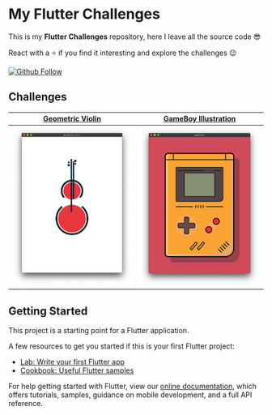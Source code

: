 # My Flutter Challenges

This is my **Flutter Challenges** repository, here I leave all the source code 😎

React with a ⭐️ if you find it interesting and explore the challenges 😉

[![Github Follow](https://img.shields.io/github/followers/zaumaiano?style=social)](https://github.com/zaumaiano)

## Challenges

| [Geometric Violin](https://github.com/zaumaiano/my-flutter-challenges/blob/main/geometric_violin/lib/app.dart) | [GameBoy Illustration](https://github.com/zaumaiano/my-flutter-challenges/blob/main/gameboy/lib/app.dart) |
|:-:|:-:|
|![Geometric Violin](covers/geometric_violin.png)|![GameBoy](covers/gameboy.png)

## Getting Started

This project is a starting point for a Flutter application.

A few resources to get you started if this is your first Flutter project:

- [Lab: Write your first Flutter app](https://flutter.io/docs/get-started/codelab)
- [Cookbook: Useful Flutter samples](https://flutter.io/docs/cookbook)

For help getting started with Flutter, view our 
[online documentation](https://flutter.io/docs), which offers tutorials, 
samples, guidance on mobile development, and a full API reference.
